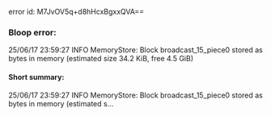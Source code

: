 error id: M7JvOV5q+d8hHcxBgxxQVA==
### Bloop error:

25/06/17 23:59:27 INFO MemoryStore: Block broadcast_15_piece0 stored as bytes in memory (estimated size 34.2 KiB, free 4.5 GiB)
#### Short summary: 

25/06/17 23:59:27 INFO MemoryStore: Block broadcast_15_piece0 stored as bytes in memory (estimated s...